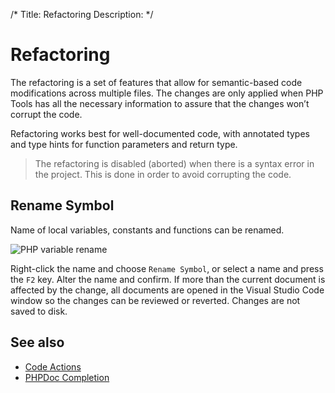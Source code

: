 /*
Title: Refactoring
Description: 
*/

# Refactoring

The refactoring is a set of features that allow for semantic-based code modifications across multiple files. The changes are only applied when PHP Tools has all the necessary information to assure that the changes won’t corrupt the code.

Refactoring works best for well-documented code, with annotated types and type hints for function parameters and return type.

> The refactoring is disabled (aborted) when there is a syntax error in the project. This is done in order to avoid corrupting the code.

## Rename Symbol

Name of local variables, constants and functions can be renamed.

![PHP variable rename](../imgs/rename-variable.gif)

Right-click the name and choose `Rename Symbol`, or select a name and press the `F2` key. Alter the name and confirm. If more than the current document is affected by the change, all documents are opened in the Visual Studio Code window so the changes can be reviewed or reverted. Changes are not saved to disk.

## See also

- [Code Actions](code-actions.md)
- [PHPDoc Completion](phpdoc.md)
